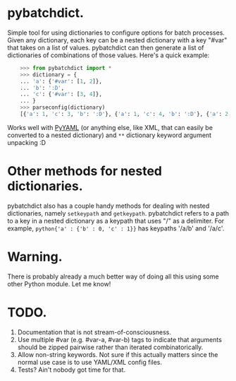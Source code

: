 pybatchdict.
==============

Simple tool for using dictionaries to configure options for batch processes. Given any 
dictionary, each key can be a nested dictionary with a key "#var" that takes on a list of values. 
pybatchdict can then generate a list of dictionaries of combinations of those values. Here's a 
quick example:

```python
	>>> from pybatchdict import *
	>>> dictionary = {
	... 'a': {'#var': [1, 2]},
	...	'b': ':D',
	...	'c': {'#var': [3, 4]},
	... }
	>>> parseconfig(dictionary)
	[{'a': 1, 'c': 3, 'b': ':D'}, {'a': 1, 'c': 4, 'b': ':D'}, {'a': 2, 'c': 3, 'b': ':D'}, {'a': 2, 'c': 4, 'b': ':D'}]	
```

Works well with [PyYAML](http://pyyaml.org/wiki/PyYAML) (or anything else, like XML, that can easily be converted to a nested dictionary) and `**` dictionary keyword argument unpacking :D 

Other methods for nested dictionaries.
======================================

pybatchdict also has a couple handy methods for dealing with nested dictionaries, namely 
`setkeypath` and `getkeypath`. pybatchdict refers to a path to a key in a nested dictionary as a 
keypath that uses "/" as a delimiter. For example, ```python{'a' : {'b' : 0, 'c' : 1}}``` has keypaths '/a/b' 
and '/a/c'.

Warning.
========

There is probably already a much better way of doing all this using some other Python module. Let me know!

TODO.
=====

1. Documentation that is not stream-of-consciousness.
1. Use multiple #var (e.g. #var-a, #var-b) tags to indicate that arguments should be zipped pairwise rather than iterated combinatorically.
1. Allow non-string keywords. Not sure if this actually matters since the normal use case is to use YAML/XML config files.
1. Tests? Ain't nobody got time for that.
